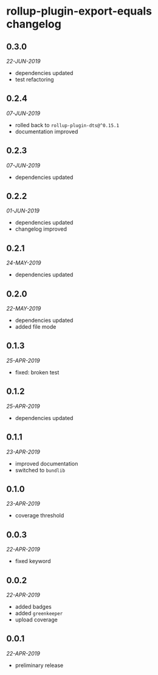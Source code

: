 # rollup-plugin-export-equals changelog

## 0.3.0
*22-JUN-2019*

* dependencies updated
* test refactoring

## 0.2.4
*07-JUN-2019*

* rolled back to `rollup-plugin-dts@^0.15.1`
* documentation improved

## 0.2.3
*07-JUN-2019*

* dependencies updated

## 0.2.2
*01-JUN-2019*

* dependencies updated
* changelog improved

## 0.2.1
*24-MAY-2019*

* dependencies updated

## 0.2.0
*22-MAY-2019*

* dependencies updated
* added file mode

## 0.1.3
*25-APR-2019*

* fixed: broken test

## 0.1.2
*25-APR-2019*

* dependencies updated

## 0.1.1
*23-APR-2019*

* improved documentation
* switched to `bundlib`

## 0.1.0
*23-APR-2019*

* coverage threshold

## 0.0.3
*22-APR-2019*

* fixed keyword

## 0.0.2
*22-APR-2019*

* added badges
* added `greenkeeper`
* upload coverage

## 0.0.1
*22-APR-2019*

* preliminary release
